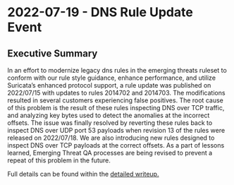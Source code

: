 # 2022-07-19 - DNS Rule Update Event

## Executive Summary

In an effort to modernize legacy dns rules in the emerging threats ruleset to conform with our rule style guidance,
enhance performance, and utilize Suricata’s enhanced protocol support, a rule update was published on 2022/07/15 with
updates to rules 2014702 and 2014703. The modifications resulted in several customers experiencing false positives. The
root cause of this problem is the result of these rules inspecting DNS over TCP traffic, and analyzing key bytes used to
detect the anomalies at the incorrect offsets. The issue was finally resolved by reverting these rules back to inspect
DNS over UDP port 53 payloads when revision 13 of the rules were released on 2022/07/18. We are also introducing new
rules designed to inspect DNS over TCP payloads at the correct offsets. As a part of lessons learned, Emerging Threat QA
processes are being revised to prevent a repeat of this problem in the future.

Full details can be found within the [detailed writeup.]((2022-07-19/README.md))